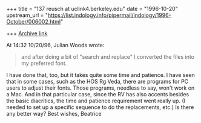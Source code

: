 +++
title = "137 reusch at uclink4.berkeley.edu"
date = "1996-10-20"
upstream_url = "https://list.indology.info/pipermail/indology/1996-October/006002.html"

+++
[Archive link](https://list.indology.info/pipermail/indology/1996-October/006002.html)

At 14:32 10/20/96, Julian Woods wrote:
>
> and after doing a bit of "search and
>replace" I converted the files into my preferred font.

I have done that, too, but it takes quite some time and patience.
I have seen that in some cases, such as the HOS Rg Veda, there are programs
for PC users to adjust their fonts. Those programs, needless to say, won't
work on a Mac. And in that particular case, since the RV has also accents
besides the basic diacritics, the time and patience requirement went really
up. (I needed to set up a specific sequence to do the replacements, etc.)
Is there any better way?
Best wishes,
Beatrice









